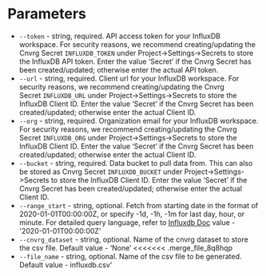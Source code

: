 # Parameters

- `--token` - string, required. API access token for your InfluxDB workspace. For security reasons, we recommend creating/updating the Cnvrg Secret `INFLUXDB_TOKEN` under Project->Settings->Secrets to store the InfluxDB API token. Enter the value ‘Secret’ if the Cnvrg Secret has been created/updated; otherwise enter the actual API token.
- `--url` - string, required. Client url for your InfluxDB workspace. For security reasons, we recommend creating/updating the Cnvrg Secret `INFLUXDB_URL` under Project->Settings->Secrets to store the InfluxDB Client ID. Enter the value ‘Secret’ if the Cnvrg Secret has been created/updated; otherwise enter the actual Client ID.
- `--org` - string, required. Organization email for your InfluxDB workspace. For security reasons, we recommend creating/updating the Cnvrg Secret `INFLUXDB_ORG` under Project->Settings->Secrets to store the InfluxDB Client ID. Enter the value ‘Secret’ if the Cnvrg Secret has been created/updated; otherwise enter the actual Client ID.
- `--bucket` - string, required. Data bucket to pull data from. This can also be stored as Cnvrg Secret `INFLUXDB_BUCKET` under Project->Settings->Secrets to store the InfluxDB Client ID. Enter the value ‘Secret’ if the Cnvrg Secret has been created/updated; otherwise enter the actual Client ID.
- `--range_start` - string, optional. Fetch from starting date in the format of 2020-01-01T00:00:00Z, or specify -1d, -1h, -1m for last day, hour, or minute. For detailed query language, refer to [Influxdb Doc](https://docs.influxdata.com/influxdb/cloud/query-data/flux/Default) value - '2020-01-01T00:00:00Z'
- `--cnvrg_dataset` - string, optional. Name of the cnvrg dataset to store the csv file. Default value - ‘None’
<<<<<<< .merge_file_8q8hqp
- `--file_name` - string, optional. Name of the csv file to be generated. Default value - influxdb.csv’

